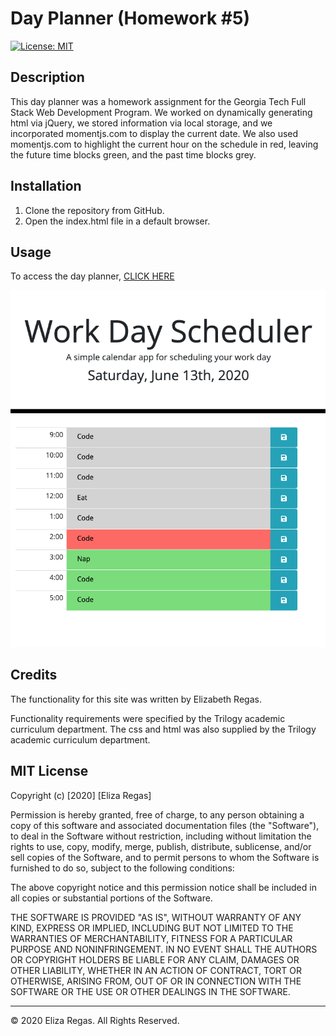 # Day Planner (Homework #5)

[![License: MIT](https://img.shields.io/badge/License-MIT-yellow.svg)](https://opensource.org/licenses/MIT)

## Description 

This day planner was a homework assignment for the Georgia Tech Full Stack Web Development Program. We worked on dynamically generating html via jQuery, we stored information via local storage, and we incorporated momentjs.com to display the current date. We also used momentjs.com to highlight the current hour on the schedule in red, leaving the future time blocks green, and the past time blocks grey.

## Installation

1. Clone the repository from GitHub.
2. Open the index.html file in a default browser.

## Usage 

To access the day planner,
[CLICK HERE](https://elizaregas.github.io/hw5-day-planner/)

![JS Quiz](./assets/images/dayplanner2.png)

## Credits

The functionality for this site was written by Elizabeth Regas. 

Functionality requirements were specified by the Trilogy academic curriculum department. The css and html was also supplied by the Trilogy academic curriculum department.

## MIT License

Copyright (c) [2020] [Eliza Regas]

Permission is hereby granted, free of charge, to any person obtaining a copy
of this software and associated documentation files (the "Software"), to deal
in the Software without restriction, including without limitation the rights
to use, copy, modify, merge, publish, distribute, sublicense, and/or sell
copies of the Software, and to permit persons to whom the Software is
furnished to do so, subject to the following conditions:

The above copyright notice and this permission notice shall be included in all
copies or substantial portions of the Software.

THE SOFTWARE IS PROVIDED "AS IS", WITHOUT WARRANTY OF ANY KIND, EXPRESS OR
IMPLIED, INCLUDING BUT NOT LIMITED TO THE WARRANTIES OF MERCHANTABILITY,
FITNESS FOR A PARTICULAR PURPOSE AND NONINFRINGEMENT. IN NO EVENT SHALL THE
AUTHORS OR COPYRIGHT HOLDERS BE LIABLE FOR ANY CLAIM, DAMAGES OR OTHER
LIABILITY, WHETHER IN AN ACTION OF CONTRACT, TORT OR OTHERWISE, ARISING FROM,
OUT OF OR IN CONNECTION WITH THE SOFTWARE OR THE USE OR OTHER DEALINGS IN THE
SOFTWARE.

---
© 2020 Eliza Regas. All Rights Reserved.

